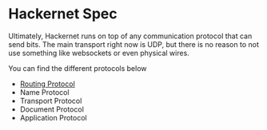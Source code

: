 # Hackernet Spec

Ultimately, Hackernet runs on top of any communication protocol that can send
bits. The main transport right now is UDP, but there is no reason to not use
something like websockets or even physical wires.

You can find the different protocols below

- [Routing Protocol](/routing.md)
- Name Protocol
- Transport Protocol
- Document Protocol
- Application Protocol

